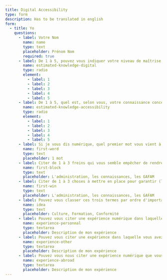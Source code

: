 ```yaml
---
title: Digital Accessibility
type: form
description: Has to be translated in english
form:
  - title: Yo
    questions:
      - label: Votre Nom
        name: name
        type: text
        placeholder: Prénom Nom
        required: true
      - label: De 1 à 5, pouvez vous indiquer votre niveau de maîtrise estimé des outils du numérique ?
        name: estimated-knowledge-digital
        type: radio
        element:
          - label: 1
          - label: 2
          - label: 3
          - label: 4
          - label: 5
      - label: De 1 à 5, quel est, selon vous, votre connaissance concernant l'accessibilité numérique ?
        name: estimated-knowledge-accessibility
        type: radio
        element:
          - label: 1
          - label: 2
          - label: 3
          - label: 4
          - label: 5
      - label: Si je vous dis numérique, quel premier mot vous vient à l'esprit ?
        name: first-word
        type: text
        placeholder: 1 mot
      - label: Citer de 1 à 3 freins qui vous semble empêcher de rendre les outils numériques plus inclusifs
        name: first-block
        type: text
        placeholder: L'administration, les connaissances, les GAFAM
      - label: Citer de 1 à 3 choses à mettre en place pour garantir (le plus possible) de prendre en compte les sujets d'inclusion
        name: first-win
        type: text
        placeholder: L'administration, les connaissances, les GAFAM
      - label: Pouvez vous classer ces trois termes par ordre d'importance, dans le cadre d'une politique de transformation (numérique) ?
        name: idea
        type: text
        placeholder: Culture, Formation, Conformité
      - label: Pouvez vous citer une expérience numérique dans laquelle vous avez été bloqué et qui vous a donné l'impression d'être discriminé ?
        name: experience-personnal
        type: textarea
        placeholder: Description de mon expérience
      - label: Pouvez vous citer une expérience dans laquelle vous avez été témoin d'une personne bloquée et qui vous a donné l'impression que cette personne était discriminé ?
        name: experience-other
        type: textarea
        placeholder: Description de mon expérience
      - label: Pouvez vous nous citer une expérience numérique que vous avez vécu dans des pays autre que la France, si possible hors d'Europe ?
        name: experience-abroad
        type: textarea
        placeholder: Description de mon expérience
---
```

  
